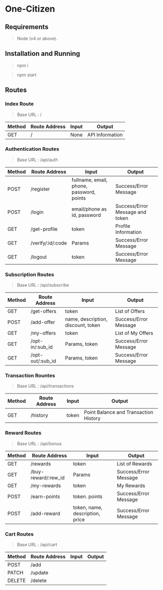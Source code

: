 # One-Citizen

## Requirements

> Node (v4 or above).

## Installation and Running

> npm i

> npm start

## Routes

### Index Route

> Base URL : /

Method | Route Address | Input | Output
--- | --- | --- | ---
GET | / | None | API Information


### Authentication Routes

> Base URL : /api/auth

Method | Route Address | Input | Output
--- | --- | --- | ---
POST | /register | fullname, email, phone, password, points | Success/Error Message
POST | /login | email/phone as id, password | Success/Error Message and token
GET | /get-profile | token | Profile Information
GET | /verify/:id/:code | Params | Success/Error Message
GET | /logout | token | Success/Error Message

### Subscription Routes

> Base URL : /api/subscribe

Method | Route Address | Input | Output
--- | --- | --- | ---
GET | /get-offers | token | List of Offers
POST | /add-offer | name, description, discount, token | Success/Error Message
GET | /my-offers | token | List of My Offers
GET | /opt-in/:sub_id | Params, token | Success/Error Message
GET | /opt-out/:sub_id | Params, token | Success/Error Message

### Transaction Rountes

> Base URL : /api/transactions

Method | Route Address | Input | Output
--- | --- | --- | ---
GET | /history | token | Point Balance and Transaction History

### Reward Routes

> Base URL : /api/bonus

Method | Route Address | Input | Output
--- | --- | --- | ---
GET | /rewards | token | List of Rewards
GET | /buy-reward/:rew_id | Params | Success/Error Message
GET | /my-rewards | token | My Rewards
POST | /earn-points | token. points | Success/Error Message
POST | /add-reward | token, name, description, price | Success/Error Message

### Cart Routes

> Base URL : /api/cart

Method | Route Address | Input | Output
--- | --- | --- | ---
POST | /add
PATCH | /update
DELETE | /delete